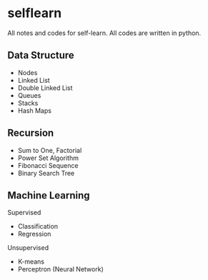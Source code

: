# selflearn
All notes and codes for self-learn.
All codes are written in python.

## Data Structure
- Nodes
- Linked List
- Double Linked List
- Queues
- Stacks
- Hash Maps

## Recursion
- Sum to One, Factorial
- Power Set Algorithm
- Fibonacci Sequence
- Binary Search Tree

## Machine Learning
Supervised
- Classification
- Regression

Unsupervised
- K-means
- Perceptron (Neural Network)
